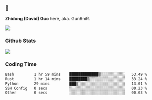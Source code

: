 ### 👋 

**Zhidong (David) Guo** here, aka. Gun9niR.

![](https://komarev.com/ghpvc/?username=Gun9niR&label=Total+Views)

### Github Stats

<img src="https://github-readme-stats.vercel.app/api?username=Gun9niR&count_private=true&show_icons=true&theme=vue-dark&hide_title=true">

### Coding Time

<!--START_SECTION:waka-->

```txt
Bash         1 hr 59 mins    █████████████▒░░░░░░░░░░░   53.49 %
Rust         1 hr 14 mins    ████████▒░░░░░░░░░░░░░░░░   33.24 %
Python       29 mins         ███▒░░░░░░░░░░░░░░░░░░░░░   13.01 %
SSH Config   0 secs          ░░░░░░░░░░░░░░░░░░░░░░░░░   00.23 %
Other        0 secs          ░░░░░░░░░░░░░░░░░░░░░░░░░   00.03 %
```

<!--END_SECTION:waka-->
